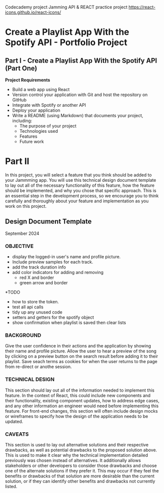Codecademy project Jamming
API & REACT practice project
https://react-icons.github.io/react-icons/

# Create a Playlist App With the Spotify API - Portfolio Project

## Part I - Create a Playlist App With the Spotify API (Part One)

**Project Requirements**

- Build a web app using React
- Version control your application with Git and host the repository on GitHub
- Integrate with Spotify or another API
- Deploy your application
- Write a README (using Markdown) that documents your project, including:
  - The purpose of your project
  - Technologies used
  - Features
  - Future work

# Part II

In this project, you will select a feature that you think should be added to your Jammming app. You will use this technical design document template to lay out all of the necessary functionality of this feature, how the feature should be implemented, and why you chose that specific approach. This is an essential step in the development process, so we encourage you to think carefully and thoroughly about your feature and implementation as you work on this project.

## Design Document Template

September 2024

### OBJECTIVE

- display the logged-in user's name and profile picture.
- Include preview samples for each track.
- add the track duration info
- add color indicators for adding and removing
  - red X and border
  - green arrow and border

\*TODO

- how to store the token.
- test all api calls
- tidy up any unused code
- setters and getters for the spotify object
- show confirmation when playlist is saved then clear lists

### BACKGROUND

Give the user confidence in their actions and the application by showing their name and profile picture.
Allow the user to hear a preview of the song by clicking on a preview button on the search result before adding it to their playlist.
Save seach terms as cookies for when the user returns to the page from re-direct or anothe session.

### TECHNICAL DESIGN

This section should lay out all of the information needed to implement this feature. In the context of React, this could include new components and their functionality, existing component updates, how to address edge cases, and any other information an engineer would need before implementing this feature.
For front-end changes, this section will often include design mocks or wireframes to specify how the design of the application needs to be updated.

### CAVEATS

This section is used to lay out alternative solutions and their respective drawbacks, as well as potential drawbacks to the proposed solution above. This is used to make it clear why the technical implementation detailed previously was chosen instead of alternatives. It additionally allows stakeholders or other developers to consider those drawbacks and choose one of the alternate solutions if they prefer it. This may occur if they feel the benefits or drawbacks of that solution are more desirable than the current solution, or if they can identify other benefits and drawbacks not currently listed.
